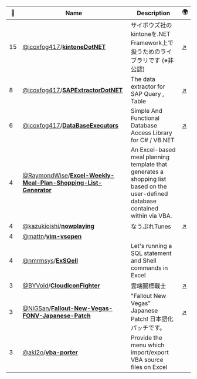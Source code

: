 |:star2: | Name | Description | 🌍|
|---|---|---|---|
|15|[@icoxfog417](https://github.com/icoxfog417)/[**kintoneDotNET**](https://github.com/icoxfog417/kintoneDotNET)|サイボウズ社のkintoneを.NET Framework上で扱うためのライブラリです (※非公認)|[:arrow_upper_right:](http://icoxfog417.github.io/kintoneDotNET/Index.html)|
|8|[@icoxfog417](https://github.com/icoxfog417)/[**SAPExtractorDotNET**](https://github.com/icoxfog417/SAPExtractorDotNET)|The data extractor for SAP Query , Table|[:arrow_upper_right:](http://icoxfog417.github.io/SAPExtractorDotNET/Index.html)|
|6|[@icoxfog417](https://github.com/icoxfog417)/[**DataBaseExecutors**](https://github.com/icoxfog417/DataBaseExecutors)|Simple And Functional Database Access Library for C# / VB.NET |[:arrow_upper_right:](http://icoxfog417.github.io/DataBaseExecutors/Index.html)|
|4|[@RaymondWise](https://github.com/RaymondWise)/[**Excel-Weekly-Meal-Plan-Shopping-List-Generator**](https://github.com/RaymondWise/Excel-Weekly-Meal-Plan-Shopping-List-Generator)|An Excel-based meal planning template that generates a shopping list based on the user-defined database contained within via VBA.||
|4|[@kazukioishi](https://github.com/kazukioishi)/[**nowplaying**](https://github.com/kazukioishi/nowplaying)|なうぷれTunes|[:arrow_upper_right:](http://www.jisakuroom.net/blog/)|
|4|[@mattn](https://github.com/mattn)/[**vim-vsopen**](https://github.com/mattn/vim-vsopen)|||
|4|[@nmrmsys](https://github.com/nmrmsys)/[**ExSQell**](https://github.com/nmrmsys/ExSQell)|Let's running a SQL statement and Shell commands in Excel||
|3|[@BYVoid](https://github.com/BYVoid)/[**CloudIconFighter**](https://github.com/BYVoid/CloudIconFighter)|雲端圖標戰士|[:arrow_upper_right:](http://www.byvoid.com/project/cloudiconfighter)|
|3|[@NiGSan](https://github.com/NiGSan)/[**Fallout-New-Vegas-FONV-Japanese-Patch**](https://github.com/NiGSan/Fallout-New-Vegas-FONV-Japanese-Patch)|"Fallout New Vegas" Japanese Patch! 日本語化パッチです。|[:arrow_upper_right:](http://gamesmod.blog.fc2.com/)|
|3|[@aki2o](https://github.com/aki2o)/[**vba-porter**](https://github.com/aki2o/vba-porter)|Provide the menu which import/export VBA source files on Excel||

